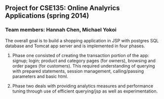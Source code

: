 ## Project for CSE135: Online Analyrics Applications (spring 2014)
### Team members: Hannah Chen, Michael Yokoi


The overall goal is to build a shopping application in JSP with postgres SQL database and Tomcat app server and is implemented in four phases. 

1. Phase one consisted of creating the transaction portion of the app: signup; login; product and category pages (for owners), browsing and order pages (for customers). This required understanding of querying with prepared statements, session management, calling/passing parameters and basic html.

2. Phase two deals with providing analytics measures and performance tuning through use of efficient querying/jsp as well as experimentation. 